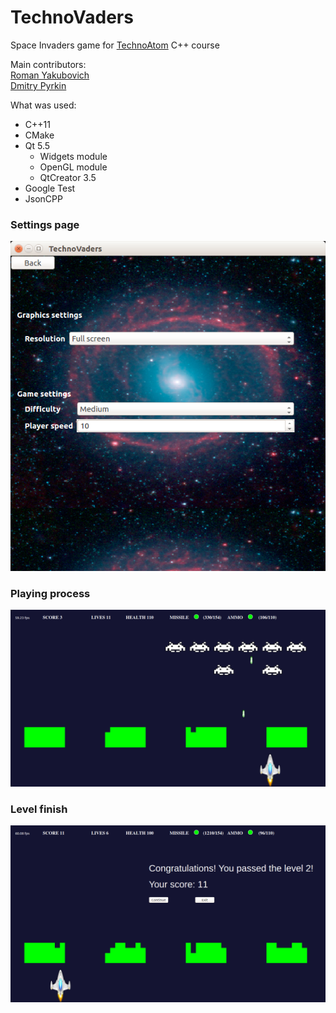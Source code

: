 # TechnoVaders
Space Invaders game for [TechnoAtom](https://atom.mail.ru/) C++ course

Main contributors:  
[Roman Yakubovich](https://github.com/robbydrive)  
[Dmitry Pyrkin](https://github.com/GitDimONE)

What was used:
- C++11
- CMake
- Qt 5.5
    - Widgets module
    - OpenGL module
    - QtCreator 3.5
- Google Test
- JsonCPP

### Settings page
![Settings page](img/settingspage.png)
### Playing process
![Gameplay](img/playing.png)
### Level finish
![Level finish](img/gamefinish.png)
